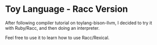Toy Language - Racc Version
===============

After following compiler tutorial on toylang-bison-llvm, I decided to try it with Ruby/Racc, and then doing an interpreter.

Feel free to use it to learn how to use Racc/Rexical.
